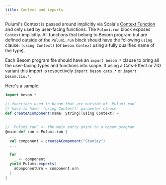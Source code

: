 ```yaml
---
title: Context and imports
---
```


Pulumi's Context is passed around implicitly via Scala's [Context Function](https://docs.scala-lang.org/scala3/reference/contextual/context-functions.html) and only used by user-facing functions. The `Pulumi.run` block exposes `Context` implicitly. All functions that belong to Besom program but are defined outside of the `Pulumi.run` block should have the following `using` clause: `(using Context)` (or `besom.Context` using a fully qualified name of the type).

Each Besom program file should have an `import besom.*` clause to bring all the user-facing types and functions into scope. If using a Cats-Effect or ZIO variant this import is respectively `import besom.cats.*` or `import besom.zio.*`.


Here's a sample:

```scala
import besom.*
 
// functions used in besom that are outside of `Pulumi.run` 
// have to have `(using Context)` parameter clause
def createAComponent(name: String)(using Context) =
...

// `Pulumi.run` <- the main entry point to a besom program
@main def run = Pulumi.run {
  ...
  val component = createAComponent("Stanley")
  ...

  for
    _ <- component
  yield Pulumi.exports(
    aComponentUrn = component.urn
  )
}
